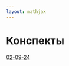 ```yaml
---  
layout: mathjax  
---  
```

  
# Конспекты  
  
[02-09-24](/sem3/semestr/probability_and_statistics/notes/02-09-24)   

